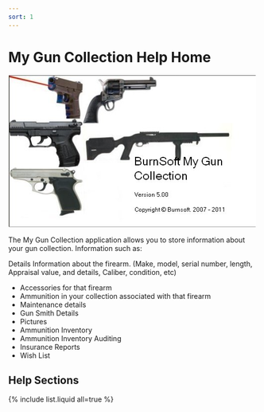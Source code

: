 ```yaml
---
sort: 1
---
```


# My Gun Collection Help Home

![](images/logo.jpg)

 The My Gun Collection application allows you to store information about your gun collection.  Information such as:

Details Information about the firearm. (Make, model, serial number, length, Appraisal value, and details, Caliber, condition, etc)
* Accessories for that firearm
* Ammunition in your collection associated with that firearm
* Maintenance details
* Gun Smith Details
* Pictures
* Ammunition Inventory
* Ammunition Inventory Auditing
* Insurance Reports
* Wish List

## Help Sections

{% include list.liquid all=true %}
